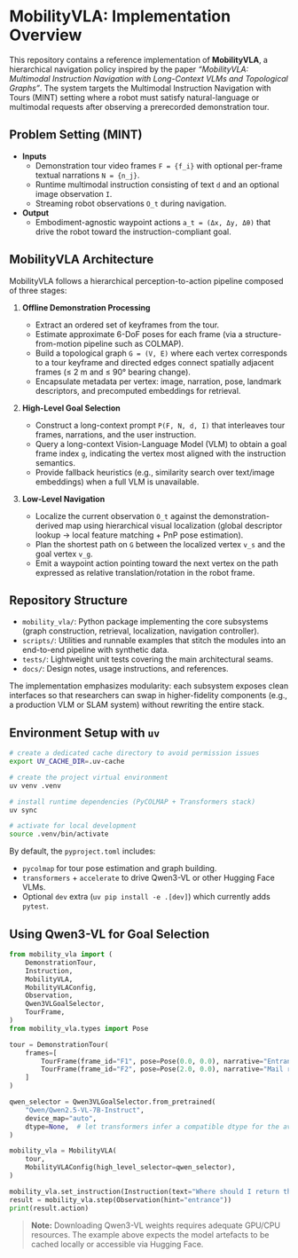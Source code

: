 # MobilityVLA: Implementation Overview

This repository contains a reference implementation of **MobilityVLA**, a hierarchical navigation policy inspired by the paper *“MobilityVLA: Multimodal Instruction Navigation with Long-Context VLMs and Topological Graphs”*. The system targets the Multimodal Instruction Navigation with Tours (MINT) setting where a robot must satisfy natural-language or multimodal requests after observing a prerecorded demonstration tour.

## Problem Setting (MINT)
- **Inputs**
  - Demonstration tour video frames `F = {f_i}` with optional per-frame textual narrations `N = {n_j}`.
  - Runtime multimodal instruction consisting of text `d` and an optional image observation `I`.
  - Streaming robot observations `O_t` during navigation.
- **Output**
  - Embodiment-agnostic waypoint actions `a_t = (Δx, Δy, Δθ)` that drive the robot toward the instruction-compliant goal.

## MobilityVLA Architecture
MobilityVLA follows a hierarchical perception-to-action pipeline composed of three stages:

1. **Offline Demonstration Processing**
   - Extract an ordered set of keyframes from the tour.
   - Estimate approximate 6-DoF poses for each frame (via a structure-from-motion pipeline such as COLMAP).
   - Build a topological graph `G = (V, E)` where each vertex corresponds to a tour keyframe and directed edges connect spatially adjacent frames (≤ 2 m and ≤ 90° bearing change).
   - Encapsulate metadata per vertex: image, narration, pose, landmark descriptors, and precomputed embeddings for retrieval.

2. **High-Level Goal Selection**
   - Construct a long-context prompt `P(F, N, d, I)` that interleaves tour frames, narrations, and the user instruction.
   - Query a long-context Vision-Language Model (VLM) to obtain a goal frame index `g`, indicating the vertex most aligned with the instruction semantics.
   - Provide fallback heuristics (e.g., similarity search over text/image embeddings) when a full VLM is unavailable.

3. **Low-Level Navigation**
   - Localize the current observation `O_t` against the demonstration-derived map using hierarchical visual localization (global descriptor lookup → local feature matching + PnP pose estimation).
   - Plan the shortest path on `G` between the localized vertex `v_s` and the goal vertex `v_g`.
   - Emit a waypoint action pointing toward the next vertex on the path expressed as relative translation/rotation in the robot frame.

## Repository Structure
- `mobility_vla/`: Python package implementing the core subsystems (graph construction, retrieval, localization, navigation controller).
- `scripts/`: Utilities and runnable examples that stitch the modules into an end-to-end pipeline with synthetic data.
- `tests/`: Lightweight unit tests covering the main architectural seams.
- `docs/`: Design notes, usage instructions, and references.

The implementation emphasizes modularity: each subsystem exposes clean interfaces so that researchers can swap in higher-fidelity components (e.g., a production VLM or SLAM system) without rewriting the entire stack.

## Environment Setup with `uv`
```bash
# create a dedicated cache directory to avoid permission issues
export UV_CACHE_DIR=.uv-cache

# create the project virtual environment
uv venv .venv

# install runtime dependencies (PyCOLMAP + Transformers stack)
uv sync

# activate for local development
source .venv/bin/activate
```

By default, the `pyproject.toml` includes:
- `pycolmap` for tour pose estimation and graph building.
- `transformers` + `accelerate` to drive Qwen3-VL or other Hugging Face VLMs.
- Optional `dev` extra (`uv pip install -e .[dev]`) which currently adds `pytest`.

## Using Qwen3-VL for Goal Selection
```python
from mobility_vla import (
    DemonstrationTour,
    Instruction,
    MobilityVLA,
    MobilityVLAConfig,
    Observation,
    Qwen3VLGoalSelector,
    TourFrame,
)
from mobility_vla.types import Pose

tour = DemonstrationTour(
    frames=[
        TourFrame(frame_id="F1", pose=Pose(0.0, 0.0), narrative="Entrance lobby."),
        TourFrame(frame_id="F2", pose=Pose(2.0, 0.0), narrative="Mail room with return box."),
    ]
)

qwen_selector = Qwen3VLGoalSelector.from_pretrained(
    "Qwen/Qwen2.5-VL-7B-Instruct",
    device_map="auto",
    dtype=None,  # let transformers infer a compatible dtype for the available hardware
)

mobility_vla = MobilityVLA(
    tour,
    MobilityVLAConfig(high_level_selector=qwen_selector),
)

mobility_vla.set_instruction(Instruction(text="Where should I return this package?"))
result = mobility_vla.step(Observation(hint="entrance"))
print(result.action)
```

> **Note:** Downloading Qwen3-VL weights requires adequate GPU/CPU resources. The example above expects the model artefacts to be cached locally or accessible via Hugging Face.
